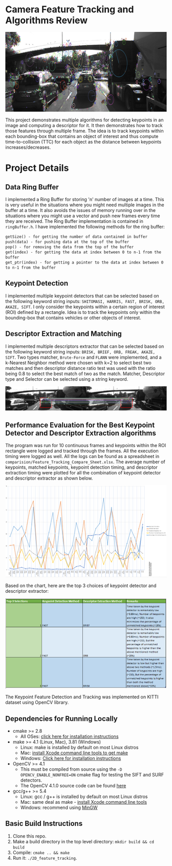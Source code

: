 # Camera Feature Tracking and Algorithms Review

<img src="images/keypoints.png" width="820" height="248" />

This project demonstrates multiple algorithms for detecting keypoints in an image and computing a descriptor for it. It then demonstrates how to track those features through multiple frame. The idea is to track keypoints within each bounding-box that contains an object of interest and thus compute time-to-collision (TTC) for each object as the distance between keypoints increases/decreases. 

# Project Details

## Data Ring Buffer  
I implemented a Ring Buffer for storing 'n' number of images at a time. This is very useful in the situations where you might need multiple images in the buffer at a time. It also avoids the issues of memory running over in the situations where you might use a vector and push new frames every time they are received. The Ring Buffer implementation is contained in ```ringBuffer.h```. I have implemented the following methods for the ring buffer:
 
 ```
 getSize() - for getting the number of data contained in buffer    
 push(data) - for pushing data at the top of the buffer   
 pop() - for removing the data from the top of the buffer   
 get(index) - for getting the data at index between 0 to n-1 from the buffer   
 get_ptr(index) - for getting a pointer to the data at index between 0 to n-1 from the buffer
 ```

## Keypoint Detection   
I implemented multiple keypoint detectors that can be selected based on the following keyword string inputs: ```SHITOMASI, HARRIS, FAST, BRISK, ORB, AKAZE, SIFT```. I only consider the keypoints within a certain region of interest (ROI) defined by a rectangle. Idea is to track the keypoints only within the bounding-box that contains vehicles or other objects of interest.  

## Descriptor Extraction and Matching   
I implemented multiple descriptors extractor that can be selected based on the following keyword string inputs: ```BRISK, BRIEF, ORB, FREAK, AKAZE, SIFT```. Two types matcher, ```Brute-Force``` and ```FLANN``` were implemented, and a k-Nearest Neighbor method were chosen with k=2 to select best two matches and then descriptor distance ratio test was used with the ratio being 0.8 to select the best match of two as the match. Matcher, Descriptor type and Selector can be selected using a string keyword.     

![](./images/matching_points.png)

## Performance Evaluation for the Best Keypoint Detector and Descriptor Extraction algorithms  
The program was run for 10 continuous frames and keypoints within the ROI rectangle were logged and tracked through the frames. All the execution timing were logged as well. All the logs can be found as a spreadsheet in ```comparision/Feature_Tracking_Compare_Sheet.xlsx```. The average number of keypoints, matched keypoints, keypoint detection timing, and descriptor extraction timing were plotted for all the combination of keypoint detector and descriptor extractor as shown below.

![](./comparision/algorithms_comparision_chart.png)  

Based on the chart, here are the top 3 choices of keypoint detector and descriptor extractor:  

![](./comparision/top3_algorithm_conclusion.png) 

The Keypoint Feature Detection and Tracking was implemented on KITTI dataset using OpenCV library.

## Dependencies for Running Locally
* cmake >= 2.8
  * All OSes: [click here for installation instructions](https://cmake.org/install/)
* make >= 4.1 (Linux, Mac), 3.81 (Windows)
  * Linux: make is installed by default on most Linux distros
  * Mac: [install Xcode command line tools to get make](https://developer.apple.com/xcode/features/)
  * Windows: [Click here for installation instructions](http://gnuwin32.sourceforge.net/packages/make.htm)
* OpenCV >= 4.1
  * This must be compiled from source using the `-D OPENCV_ENABLE_NONFREE=ON` cmake flag for testing the SIFT and SURF detectors.
  * The OpenCV 4.1.0 source code can be found [here](https://github.com/opencv/opencv/tree/4.1.0)
* gcc/g++ >= 5.4
  * Linux: gcc / g++ is installed by default on most Linux distros
  * Mac: same deal as make - [install Xcode command line tools](https://developer.apple.com/xcode/features/)
  * Windows: recommend using [MinGW](http://www.mingw.org/)

## Basic Build Instructions

1. Clone this repo.
2. Make a build directory in the top level directory: `mkdir build && cd build`
3. Compile: `cmake .. && make`
4. Run it: `./2D_feature_tracking`.